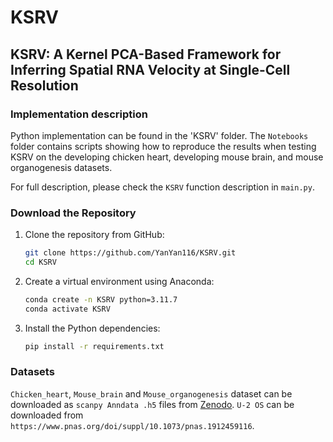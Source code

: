 # KSRV

## KSRV: A Kernel PCA-Based Framework for Inferring Spatial RNA Velocity at Single-Cell Resolution

### Implementation description

Python implementation can be found in the 'KSRV' folder. The ```Notebooks``` folder contains scripts showing how to reproduce the results when testing KSRV on the developing chicken heart, developing mouse brain, and mouse organogenesis datasets.

For full description, please check the ```KSRV``` function description in ```main.py```.

### Download the Repository

1. Clone the repository from GitHub:

   ```bash
   git clone https://github.com/YanYan116/KSRV.git
   cd KSRV
   ```

2. Create a virtual environment using Anaconda:

   ```bash
   conda create -n KSRV python=3.11.7
   conda activate KSRV
   ```

3. Install the Python dependencies:

   ```bash
   pip install -r requirements.txt
   ```

### Datasets

```Chicken_heart```, ```Mouse_brain``` and ```Mouse_organogenesis``` dataset can be downloaded as ```scanpy Anndata .h5``` files from [Zenodo](https://doi.org/10.5281/zenodo.6798659). ```U-2 OS``` can be downloaded from `https://www.pnas.org/doi/suppl/10.1073/pnas.1912459116`.